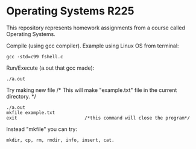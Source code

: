# Operating Systems R225
This repository represents homework assignments from a course called Operating Systems. 

Compile (using gcc compiler). 
Example using Linux OS from terminal:  

    gcc -std=c99 fshell.c

Run/Execute (a.out that gcc made): 
    
    ./a.out 

Try making new file /* This will make "example.txt" file in the current directory. */ 
    
    ./a.out
    mkfile example.txt
    exit                         /*this command will close the program*/
 
Instead "mkfile" you can try:
   
    mkdir, cp, rm, rmdir, info, insert, cat. 

